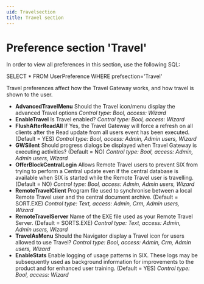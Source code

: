 ```yaml
---
uid: Travelsection
title: Travel section
---
```


Preference section 'Travel'
===========================

In order to view all preferences in this section, use the following SQL:

SELECT \* FROM UserPreference WHERE prefsection='Travel'

Travel preferences affect how the Travel Gateway works, and how travel is shown to the user.

* **AdvancedTravelMenu**
Should the Travel icon/menu display the advanced Travel options
*Control type: Bool, access: Wizard*
* **EnableTravel**
Is Travel enabled?
*Control type: Bool, access: Wizard*
* **FlushAfterReadAll**
If Yes, the Travel Gateway will force a refresh on all clients after the Read update from all users event has been executed. (Default = YES)
*Control type: Bool, access: Admin, Admin users, Wizard*
* **GWSilent**
Should progress dialogs be displayed when Travel Gateway is executing activities? (Default = NO)
*Control type: Bool, access: Admin, Admin users, Wizard*
* **OfferBlockCentralLogin**
Allows Remote Travel users to prevent SIX from trying to perform a Central update even if the central database is available when SIX is started while the Remote Travel user is travelling.(Default = NO)
*Control type: Bool, access: Admin, Admin users, Wizard*
* **RemoteTravelClient**
Program file used to synchronise between a local Remote Travel user and the central document archive. (Default = SORT.EXE)
*Control type: Text, access: Admin, Crm, Admin users, Wizard*
* **RemoteTravelServer**
Name of the EXE file used as your Remote Travel Server. (Default = SORTS.EXE)
*Control type: Text, access: Admin, Admin users, Wizard*
* **TravelAsMenu**
Should the Navigator display a Travel icon for users allowed to use Travel?
*Control type: Bool, access: Admin, Crm, Admin users, Wizard*
* **EnableStats**
Enable logging of usage patterns in SIX. These logs may be subsequently used as background information for improvements to the product and for enhanced user training. (Default = YES)
*Control type: Bool, access: Wizard*
